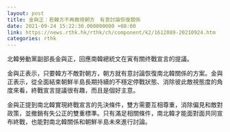 ```yaml
---
layout: post
title: 金與正：若韓方不再敵視朝方　有意討論恢復關係
date: 2021-09-24 15:22:30.000000000 +08:00
link: https://news.rthk.hk/rthk/ch/component/k2/1612089-20210924.htm
categories: rthk
---
```


北韓勞動黨副部長金與正，回應南韓總統文在寅有關终戰宣言的提議。

金與正表示，只要韓方不敵對朝方，朝方就有意討論恢復南北韓關係的方案。金與正表示，從全面結束朝鮮半島長期持續的不穩定停戰狀態、消除彼此敵視態度的角度來看，終戰宣言提議很有趣，而且是個好主意。

金與正提到南北韓實現終戰宣言的先決條件，雙方需要互相尊重，消除偏見和敵對政策，並撤銷有失公正的雙重標準。只有滿足相關條件，南北韓才能面對面共同宣布終戰，也能對南北韓關係和朝鮮半島未來進行討論。
